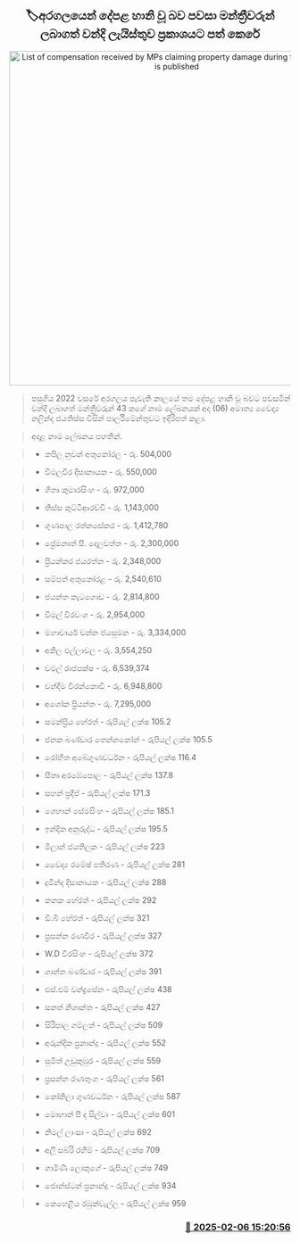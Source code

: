 <p align='center'><b><h2 align='center' title='List of compensation received by MPs claiming property damage during the Aragalaya is published'>🏷අරගලයෙන් දේපළ හානි වූ බව පවසා මන්ත්‍රීවරුන් ලබාගත් වන්දි ලැයිස්තුව ප්‍රකාශයට පත් කෙ​රේ</h2></b></p>
<p align='center'><img src='https://helakuru.sgp1.cdn.digitaloceanspaces.com/esana/images/lib/nalinda-jayathissa-parliment.jpg' width='600' alt='List of compensation received by MPs claiming property damage during the Aragalaya is published'></p>

> පසුගිය 2022 වසරේ අරගලය පැවැති කාලයේ තම දේපළ හානි වූ බවට පවසමින් වන්දි ලබාගත් මන්ත්‍රීවරුන් 43 කගේ නාම ලේඛනයක් අද (06) අමාත්‍ය වෛද්‍ය නලින්ද ජයතිස්ස විසින් පාර්ලිමේන්තුවට ඉදිරිපත් කළා.

> අදාළ නාම ලේඛනය පහතින්.

> * කපිල නුවන් අතුකෝරල - රු. 504,000

> * විමලවීර දිසානායක - රු. 550,000

> * ගීතා කුමාරසිංහ - රු. 972,000

> * තිස්ස කුට්ටිආරච්චි - රු. 1,143,000

> * ගුණපාල රත්නසේකර - රු. 1,412,780

> * ප්‍රේමනාත් සී. දොලවත්ත - රු. 2,300,000

> * ප්‍රියන්කර ජයරත්න - රු. 2,348,000

> * සම්පත් අතුකෝරළ - රු. 2,540,610

> * ජයන්ත කැටගොඩ - රු. 2,814,800

> * විමල් වීරවංශ - රු. 2,954,000

> * මහාචාර්ය චන්න ජයසුමන - රු. 3,334,000

> * අකිල එල්ලාවල - රු. 3,554,250

> * චමල් රාජපක්ෂ - රු. 6,539,374

> * චන්දිම වීරක්කොඩි - රු. 6,948,800

> * අශෝක ප්‍රියන්ත - රු. 7,295,000

> * සමන්ප්‍රිය හේරත් - රුපියල් ලක්ෂ 105.2

> * ජනක බණ්ඩාර තෙන්නකෝන් - රුපියල් ලක්ෂ 105.5

> * රෝහිත අබේගුණවර්ධන - රුපියල් ලක්ෂ 116.4

> * සීතා අරඹේපොල - රුපියල් ලක්ෂ 137.8

> * සහන් ප්‍රදීප් - රුපියල් ලක්ෂ 171.3

> * ශෙහාන් සේමසිංහ - රුපියල් ලක්ෂ 185.1

> * ඉන්දික අනුරුද්ධ - රුපියල් ලක්ෂ 195.5

> * මිලාන් ජයතිලක - රුපියල් ලක්ෂ 223

> * වෛද්‍ය රමේෂ් පතිරණ - රුපියල් ලක්ෂ 281

> * දුමින්ද දිසානායක - රුපියල් ලක්ෂ 288

> * කනක හේරත් - රුපියල් ලක්ෂ 292

> * ඩී.බී හේරත් - රුපියල් ලක්ෂ 321

> * ප්‍රසන්න රණවීර - රුපියල් ලක්ෂ 327

> * W.D වීරසිංහ - රුපියල් ලක්ෂ 372

> * ශාන්ත බණ්ඩාර - රුපියල් ලක්ෂ 391

> * එස්.එම් චන්ද්‍රසේන - රුපියල් ලක්ෂ 438

> * සනත් නිශාන්ත - රුපියල් ලක්ෂ 427

> * සිරිපාල ගම්ලත් - රුපියල් ලක්ෂ 509

> * අරුන්දික ප්‍රනාන්දු - රුපියල් ලක්ෂ 552

> * සුමිත් උඩුකුඹුර - රුපියල් ලක්ෂ 559

> * ප්‍රසන්න රණතුංග - රුපියල් ලක්ෂ 561

> * කෝකිලා ගුණවර්ධන - රුපියල් ලක්ෂ 587

> * මොහාන් පී ද සිල්වා - රුපියල් ලක්ෂ 601

> * නිමල් ලාංසා - රුපියල් ලක්ෂ 692

> * අලී සබ්රි රහීම් - රුපියල් ලක්ෂ 709

> * ගාමිණී ලොකුගේ - රුපියල් ලක්ෂ 749

> * ජොන්ස්ටන් ප්‍රනාන්දු - රුපියල් ලක්ෂ 934

> * කෙහෙළිය රඹුක්වැල්ල - රුපියල් ලක්ෂ 959



<h3 align='right'><a href='https://www.helakuru.lk/esana/p/107232/'>📅 2025-02-06 15:20:56</a></h3>
